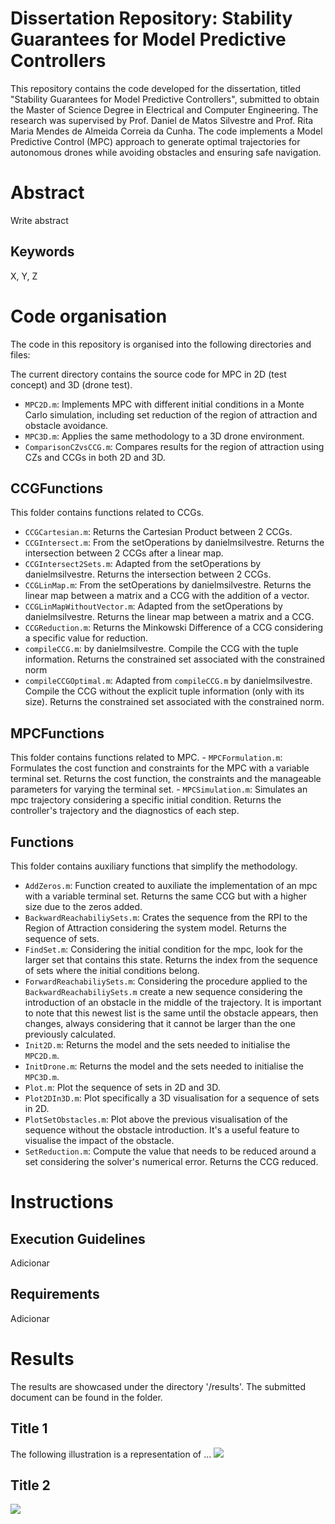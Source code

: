 #  Dissertation Repository: Stability Guarantees for Model Predictive Controllers 
This repository contains the code developed for the dissertation, titled "Stability Guarantees for Model Predictive Controllers", submitted to obtain the Master of Science Degree in Electrical and Computer Engineering.
The research was supervised by Prof. Daniel de Matos Silvestre and Prof. Rita Maria Mendes de Almeida Correia da Cunha.
The code implements a Model Predictive Control (MPC) approach to generate optimal trajectories for autonomous drones while avoiding obstacles and ensuring safe navigation.

# Abstract
Write abstract

## Keywords 
X, Y, Z

# Code organisation
The code in this repository is organised into the following directories and files:

The current directory contains the source code for MPC in 2D (test concept) and 3D (drone test).
  - `MPC2D.m`: Implements MPC with different initial conditions in a Monte Carlo simulation, including set reduction of the region of attraction and obstacle avoidance.
  - `MPC3D.m`: Applies the same methodology to a 3D drone environment. 
  - `ComparisonCZvsCCG.m`: Compares results for the region of attraction using  CZs and CCGs in both 2D and 3D.

  ## CCGFunctions
  This folder contains functions related to CCGs.
   - `CCGCartesian.m`: Returns the Cartesian Product between 2 CCGs.
   - `CCGIntersect.m`: From the setOperations by danielmsilvestre. Returns the intersection between 2 CCGs after a linear map.
   - `CCGIntersect2Sets.m`: Adapted from the setOperations by danielmsilvestre. Returns the intersection between 2 CCGs.
   - `CCGLinMap.m`: From the setOperations by danielmsilvestre. Returns the linear map between a matrix and a CCG with the addition of a vector.
   - `CCGLinMapWithoutVector.m`: Adapted from the setOperations by danielmsilvestre. Returns the linear map between a matrix and a CCG.
   - `CCGReduction.m`: Returns the Minkowski Difference of a CCG considering a specific value for reduction.
   - `compileCCG.m`: by danielmsilvestre. Compile the CCG with the tuple information. Returns the constrained set associated with the constrained norm
   - `compileCCGOptimal.m`: Adapted from `compileCCG.m` by danielmsilvestre. Compile the CCG without the explicit tuple information (only with its size). Returns the constrained set associated with the constrained norm.

   ## MPCFunctions
   This folder contains functions related to MPC.
    - `MPCFormulation.m`: Formulates the cost function and constraints for the MPC with a variable terminal set. Returns the cost function, the constraints and the manageable parameters for varying the terminal set.
    - `MPCSimulation.m`: Simulates an mpc trajectory considering a specific initial condition. Returns the controller's trajectory and the diagnostics of each step.

  ## Functions
  This folder contains auxiliary functions that simplify the methodology.
   - `AddZeros.m`: Function created to auxiliate the implementation of an mpc with a variable terminal set. Returns the same CCG but with a higher size due to the zeros added.
   - `BackwardReachabiliySets.m`: Crates the sequence from the RPI to the Region of Attraction considering the system model. Returns the sequence of sets.
   - `FindSet.m`: Considering the initial condition for the mpc, look for the larger set that contains this state. Returns the index from the sequence of sets where the initial conditions belong.
   - `ForwardReachabiliySets.m`: Considering the procedure applied to the `BackwardReachabiliySets.m` create a new sequence considering the introduction of an obstacle in the middle of the trajectory. It is important to note that this newest list is the same until the obstacle appears, then changes, always considering that it cannot be larger than the one previously calculated.
   - `Init2D.m`: Returns the model and the sets needed to initialise the `MPC2D.m`.
   - `InitDrone.m`: Returns the model and the sets needed to initialise the `MPC3D.m`.
   - `Plot.m`: Plot the sequence of sets in 2D and 3D.
   - `Plot2DIn3D.m`: Plot specifically a 3D visualisation for a sequence of sets in 2D.
   - `PlotSetObstacles.m`: Plot above the previous visualisation of the sequence without the obstacle introduction. It's a useful feature to visualise the impact of the obstacle.
   - `SetReduction.m`: Compute the value that needs to be reduced around a set considering the solver's numerical error. Returns the CCG reduced.


# Instructions
## Execution Guidelines

Adicionar

## Requirements

Adicionar

# Results
The results are showcased under the directory '/results'. The submitted document can be found in the folder.

## Title 1
The following illustration is a representation of ...
![](outputs/trajectory_planning.gif)

## Title 2
![](outputs/robot_movement.gif)
